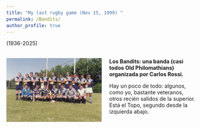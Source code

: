 ```yaml
---
title: "My last rugby game (Nov 15, 1999) "
permalink: /Bandits/
author_profile: true
---
```


(1936-2025)<br><br>
<!-- 
<img src="/images/Bandits.jpg" align="left" style="margin-right: 15px; width: 400px;" /> 
-->
<a href="/images/Bandits.jpg" target="_blank" style="text-decoration: none;">
      <img src="/images/Bandits.jpg" alt="Bandits" 
           style="float: left; margin-right: 20px; margin-bottom: 10px; width: 400px; max-width: 50%; height: auto; border: none;">
    </a>






**Los Bandits: una banda (casi todos Old Philomathians) organizada por Carlos Rossi.**

Hay un poco de todo: algunos, como yo, bastante veteranos, otros recién salidos de la superior. Está el Topo, segundo desde la izquierda abajo. 
